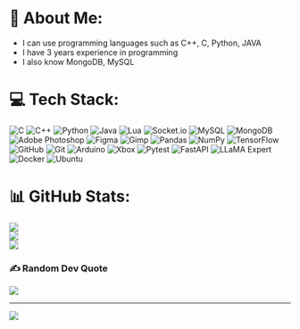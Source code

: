 # 💫 About Me:
- I can use programming languages such as C++, C, Python, JAVA <br>
- I have 3 years experience in programming<br>
- I also know MongoDB, MySQL<br>


# 💻 Tech Stack:
![C](https://img.shields.io/badge/c-%2300599C.svg?style=for-the-badge&logo=c&logoColor=white)
![C++](https://img.shields.io/badge/c++-%2300599C.svg?style=for-the-badge&logo=c%2B%2B&logoColor=white)
![Python](https://img.shields.io/badge/python-3670A0?style=for-the-badge&logo=python&logoColor=ffdd54)
![Java](https://img.shields.io/badge/java-%23ED8B00.svg?style=for-the-badge&logo=openjdk&logoColor=white)
![Lua](https://img.shields.io/badge/lua-%232C2D72.svg?style=for-the-badge&logo=lua&logoColor=white)
![Socket.io](https://img.shields.io/badge/Socket.io-black?style=for-the-badge&logo=socket.io&badgeColor=010101)
![MySQL](https://img.shields.io/badge/mysql-4479A1.svg?style=for-the-badge&logo=mysql&logoColor=white)
![MongoDB](https://img.shields.io/badge/MongoDB-%234ea94b.svg?style=for-the-badge&logo=mongodb&logoColor=white)
![Adobe Photoshop](https://img.shields.io/badge/adobe%20photoshop-%2331A8FF.svg?style=for-the-badge&logo=adobe%20photoshop&logoColor=white)
![Figma](https://img.shields.io/badge/figma-%23F24E1E.svg?style=for-the-badge&logo=figma&logoColor=white)
![Gimp](https://img.shields.io/badge/Gimp-657D8B?style=for-the-badge&logo=gimp&logoColor=FFFFFF)
![Pandas](https://img.shields.io/badge/pandas-%23150458.svg?style=for-the-badge&logo=pandas&logoColor=white)
![NumPy](https://img.shields.io/badge/numpy-%23013243.svg?style=for-the-badge&logo=numpy&logoColor=white)
![TensorFlow](https://img.shields.io/badge/TensorFlow-%23FF6F00.svg?style=for-the-badge&logo=TensorFlow&logoColor=white)
![GitHub](https://img.shields.io/badge/github-%23121011.svg?style=for-the-badge&logo=github&logoColor=white)
![Git](https://img.shields.io/badge/git-%23F05033.svg?style=for-the-badge&logo=git&logoColor=white)
![Arduino](https://img.shields.io/badge/-Arduino-00979D?style=for-the-badge&logo=Arduino&logoColor=white)
![Xbox](https://img.shields.io/badge/xbox-%23107C10.svg?style=for-the-badge&logo=xbox&logoColor=white)
![Pytest](https://img.shields.io/badge/Pytest-0A9EDC?style=for-the-badge&logo=pytest&logoColor=white)
![FastAPI](https://img.shields.io/badge/FastAPI-005571?style=for-the-badge&logo=fastapi)
![LLaMA Expert](https://img.shields.io/badge/LLaMA-Expert-%239911FF?style=for-the-badge&logo=meta&logoColor=white)
![Docker](https://img.shields.io/badge/Docker-2496ED?style=for-the-badge&logo=docker&logoColor=white)
![Ubuntu](https://img.shields.io/badge/Ubuntu-E95420?style=for-the-badge&logo=ubuntu&logoColor=white)

# 📊 GitHub Stats:
![](https://github-readme-stats.vercel.app/api?username=pitzapizza&theme=dark&hide_border=false&include_all_commits=false&count_private=false)<br/>
![](https://github-readme-streak-stats.herokuapp.com/?user=pitzapizza&theme=dark&hide_border=false)<br/>
![](https://github-readme-stats.vercel.app/api/top-langs/?username=pitzapizza&theme=dark&hide_border=false&include_all_commits=false&count_private=false&layout=compact)

### ✍️ Random Dev Quote
![](https://quotes-github-readme.vercel.app/api?type=vetical&theme=radical)



---
[![](https://visitcount.itsvg.in/api?id=pitzapizza&icon=2&color=0)](https://visitcount.itsvg.in)

<!-- Proudly created with GPRM ( https://gprm.itsvg.in ) -->
